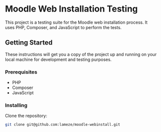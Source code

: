 # Moodle Web Installation Testing

This project is a testing suite for the Moodle web installation process. It uses PHP, Composer, and JavaScript to perform the tests.

## Getting Started

These instructions will get you a copy of the project up and running on your local machine for development and testing purposes.

### Prerequisites

- PHP
- Composer
- JavaScript

### Installing

Clone the repository:

```bash
git clone git@github.com:lameze/moodle-webinstall.git
